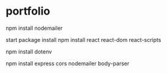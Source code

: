 # portfolio
npm install nodemailer

start package install 
npm install react react-dom react-scripts

npm install dotenv

npm install express cors nodemailer body-parser

